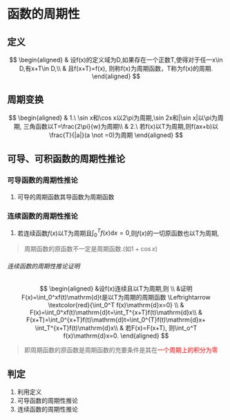 # 函数的周期性

## 定义

$$
\begin{aligned}
	& 设f(x)的定义域为D,如果存在一个正数T,使得对于任一x\in D,有x+T\in D,\\
	& 且f(x+T)=f(x), 则称f(x)为周期函数，T称为f(x)的周期.
\end{aligned}
$$

## 周期变换

$$
\begin{aligned}
	& 1.\ \sin x和\cos x以2\pi为周期,\sin 2x和|\sin x|以\pi为周期, 三角函数以T=\frac{2\pi}{w}为周期\\
	& 2.\ 若f(x)以T为周期,则f(ax+b)以\frac{T}{|a|}(a \not =0)为周期
\end{aligned}
$$

## 可导、可积函数的周期性推论

### 可导函数的周期性推论

1. 可导的周期函数其导函数为周期函数

### 连续函数的周期性推论

1. 若连续函数$f(x)$以T为周期且$\displaystyle \int_0^T f(x)\mathrm{d}x=0$,则$f(x)$的一切原函数也以T为周期,

> 周期函数的原函数不一定是周期函数.(如$1+\cos x$)

###### 连续函数的周期性推论证明

$$
\begin{aligned}
	&设f(x)连续且以T为周期,则 \\
	&证明F(x)=\int_0^xf(t)\mathrm{d}t是以T为周期的周期函数 \Leftrightarrow \textcolor{red}{\int_0^T f(x)\mathrm{d}x=0} \\
	& F(x)=\int_0^xf(t)\mathrm{d}t=\int_T^{x+T}f(t)\mathrm{d}x\\
	& F(x+T)=\int_0^{x+T}f(t)\mathrm{d}t=\int_0^{T}f(t)\mathrm{d}x+ \int_T^{x+T}f(t)\mathrm{d}x\\
	& 若F(x)=F(x+T), 则\int_o^T f(x)\mathrm{d}x=0.
\end{aligned}
$$

> 即周期函数的原函数是周期函数的充要条件是其在<span style="color:red">一个周期上的积分为零</span>

## 判定

1. 利用定义
2. 可导函数的周期性推论
3. 连续函数的周期性推论
